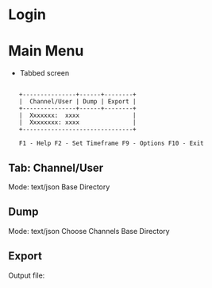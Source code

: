 # Login


# Main Menu

- Tabbed screen

```

   +---------------+------+--------+
   |  Channel/User | Dump | Export |
   +---------------+------+--------+
   |  Xxxxxxx:  xxxx               |
   |  Xxxxxxxx: xxxx               |
   +-------------------------------+

   F1 - Help F2 - Set Timeframe F9 - Options F10 - Exit

```


## Tab: Channel/User

Mode: text/json
Base Directory

## Dump

Mode: text/json
Choose Channels
Base Directory

## Export

Output file:

